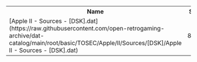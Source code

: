 <table>
<tr><th>Name</th><th>Size</th></tr>
<tr><td>[Apple II - Sources - [DSK].dat](https://raw.githubusercontent.com/open-retrogaming-archive/dat-catalog/main/root/basic/TOSEC/Apple/II/Sources/[DSK]/Apple II - Sources - [DSK].dat)</td><td>8515</td></tr>
</table>
